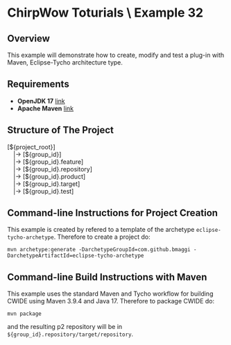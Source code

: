 # ChirpWow Toturials \ Example 32

## Overview
This example will demonstrate how to create, modify and test a plug-in with Maven,
Eclipse-Tycho architecture type.

## Requirements
* **OpenJDK 17** [link](https://adoptium.net/)
* **Apache Maven** [link](https://maven.apache.org/)

## Structure of The Project
<p>[${project_root}]<br />
&emsp;|-> [${group_id}]<br />
&emsp;|-> [${group_id}.feature]<br />
&emsp;|-> [${group_id}.repository]<br />
&emsp;|-> [${group_id}.product]<br />
&emsp;|-> [${group_id}.target]<br />
&emsp;|-> [${group_id}.test]</p>

## Command-line Instructions for Project Creation

This example is created by refered to a template of the archetype `eclipse-tycho-archetype`.
Therefore to create a project do:
```
mvn archetype:generate -DarchetypeGroupId=com.github.bmaggi -DarchetypeArtifactId=eclipse-tycho-archetype
```

## Command-line Build Instructions with Maven

This example uses the standard Maven and Tycho workflow for building CWIDE using Maven 3.9.4 and Java 17.
Therefore to package CWIDE do:
```
mvn package
```
and the resulting p2 repository will be in `${group_id}.repository/target/repository`.
